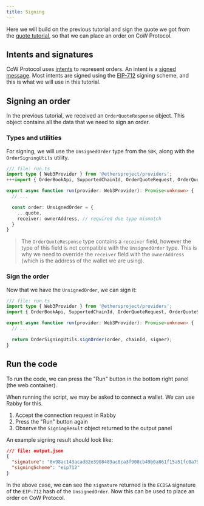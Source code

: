 ```yaml
---
title: Signing
---
```


Here we will build on the previous tutorial and sign the quote we got from the [quote tutorial](/tutorial/quote-order), so that we can place an order on CoW Protocol.

## Intents and signatures

CoW Protocol uses [intents](https://beta.docs.cow.fi/cow-protocol/reference/core/intents) to represent orders. An intent is a [signed message](https://beta.docs.cow.fi/cow-protocol/reference/core/signing-schemes). Most intents are signed using the [EIP-712](https://eips.ethereum.org/EIPS/eip-712) signing scheme, and this is what we will use in this tutorial.

## Signing an order

In the previous tutorial, we received an `OrderQuoteResponse` object. This object contains all the data that we need to sign an order.

### Types and utilities

For signing, we will use the `UnsignedOrder` type from the `SDK`, along with the `OrderSigningUtils` utility.

```typescript
/// file: run.ts
import type { Web3Provider } from '@ethersproject/providers';
+++import { OrderBookApi, SupportedChainId, OrderQuoteRequest, OrderQuoteSideKindSell, OrderSigningUtils, UnsignedOrder } from '@cowprotocol/cow-sdk';+++

export async function run(provider: Web3Provider): Promise<unknown> {
  // ...

  const order: UnsignedOrder = {
    ...quote,
    receiver: ownerAddress, // required due type mismatch
  }
}
```

> The `OrderQuoteResponse` type contains a `receiver` field, however the type of this field is not compatible with the `UnsignedOrder` type. This is why we need to override the `receiver` field with the `ownerAddress` (which is the address of the wallet we are using).

### Sign the order

Now that we have the `UnsignedOrder`, we can sign it:

```typescript
/// file: run.ts
import type { Web3Provider } from '@ethersproject/providers';
import { OrderBookApi, SupportedChainId, OrderQuoteRequest, OrderQuoteSideKindSell, OrderSigningUtils, UnsignedOrder } from '@cowprotocol/cow-sdk';

export async function run(provider: Web3Provider): Promise<unknown> {
  // ...

  return OrderSigningUtils.signOrder(order, chainId, signer);
}
```

## Run the code

To run the code, we can press the "Run" button in the bottom right panel (the web container).

When running the script, we may be asked to connect a wallet. We can use Rabby for this.

1. Accept the connection request in Rabby
2. Press the "Run" button again
3. Observe the `SigningResult` object returned to the output panel

An example signing result should look like:

```json
/// file: output.json
{
  "signature": "0x98ac143acad82e3908489ac8ca3f908cb49b0a861f15a51fc0a79bdea6dcca0212403f419ed8b022881a7cecf7358a69c2cfa9596e877fc67bea5be6d9981cf51b",
  "signingScheme": "eip712"
}
```

In the above case, we can see the `signature` returned is the `ECDSA` signature of the `EIP-712` hash of the `UnsignedOrder`. Now this can be used to place an order on CoW Protocol.